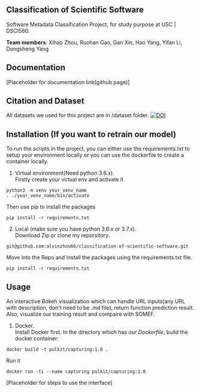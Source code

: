 ## Classification of Scientific Software
 Software Metadata Classification Project, for study purpose at USC | DSCI560.
 
 <b>Team members</b>: Xihao Zhou, Ruohan Gao, Gan Xin, Hao Yang, Yifan Li, Dongsheng Yang
## Documentation
[Placeholder for documentation link(github.page)]
## Citation and Dataset
All datasets we used for this project are in /dataset folder.
[![DOI](https://zenodo.org/badge/309178983.svg)](https://zenodo.org/badge/latestdoi/309178983)

## Installation (If you want to retrain our model)
To run the scripts in the project, you can either use the requirements.txt to setup your environment locally or you can use the dockerfile to create a container locally.  
1. Virtual environment(Need python 3.6.x).  
Firstly create your virtual env and activate it
```
python3 -m venv your_venv_name
. ./your_venv_name/bin/activate
```
Then use pip to install the packages
```
pip install -r requirements.txt
```
2. Local (make sure you have python 3.6.x or 3.7.x).  
Download Zip or clone my reporsitory.
```
git@github.com:alvinzhou66/classification-of-scientific-software.git
```
Move into the Repo and install the packages using the requirements.txt file.
```
pip install -r requirements.txt
```
## Usage
An interactive Bokeh visualization which can handle URL inputs(any URL with description, don't need to be .md file), return function prediction result. Also, visualize our training result and compaire with SOMEF.

1. Docker.  
Install Docker first.
In the directory which has <i>our Dockerfile</i>, build the docker container:
```
docker build -t pulkit/capturing:1.0 .
```
Run it
```
docker run -ti --name capturing pulkit/capturing:1.0
```

[Placeholder for steps to use the interface]
